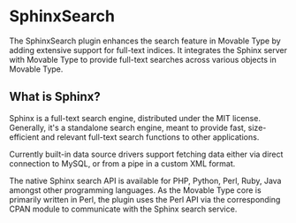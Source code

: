 # SphinxSearch

The SphinxSearch plugin enhances the search feature in Movable Type by adding
extensive support for full-text indices. It integrates the Sphinx server with
Movable Type to provide full-text searches across various objects in Movable
Type.

## What is Sphinx?

Sphinx is a full-text search engine, distributed under the MIT license.
Generally, it's a standalone search engine, meant to provide fast,
size-efficient and relevant full-text search functions to other applications.

Currently built-in data source drivers support fetching data either via direct
connection to MySQL, or from a pipe in a custom XML format.

The native Sphinx search API is available for PHP, Python, Perl, Ruby, Java
amongst other programming languages. As the Movable Type core is primarily
written in Perl, the plugin uses the Perl API via the corresponding CPAN
module to communicate with the Sphinx search service.
